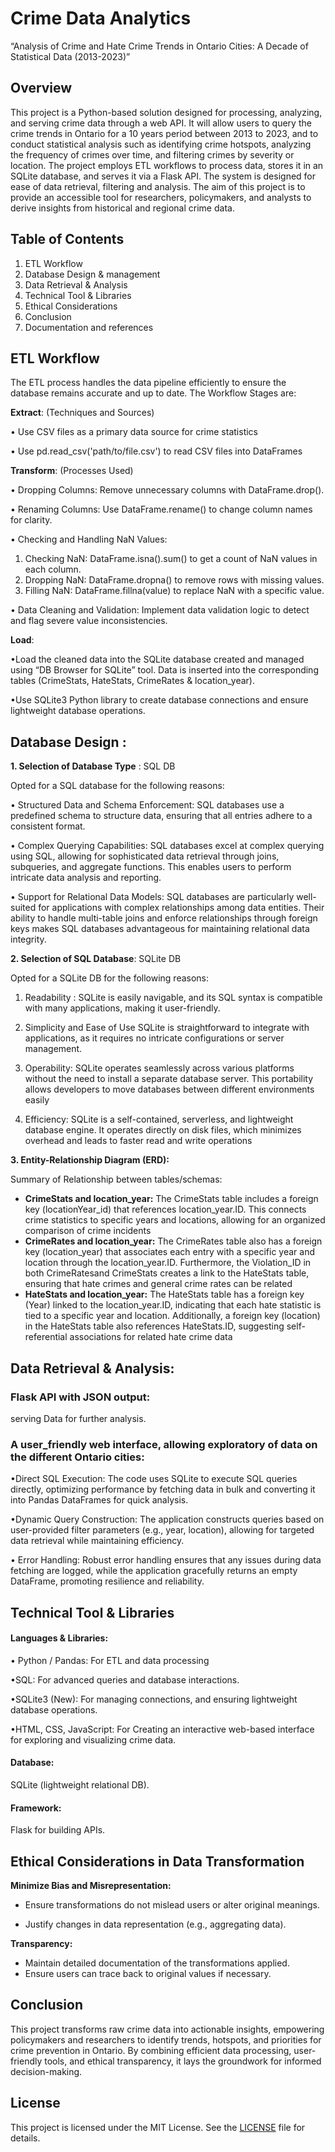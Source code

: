 # Crime Data Analytics



“Analysis of Crime and Hate Crime Trends in Ontario Cities: A Decade of Statistical Data (2013-2023)”




## Overview
This project is a Python-based solution designed for processing, analyzing, and serving crime data through a web API.
 It will allow users to query the crime trends in Ontario for a 10 years period between 2013 to 2023, and to conduct statistical analysis such as identifying crime hotspots, analyzing the frequency of crimes over time, and filtering crimes by severity or location.
The project employs ETL workflows to process data, stores it in an SQLite database, and serves it via a Flask API. The system is designed for ease of data retrieval, filtering and analysis.
The aim of this project is to provide an accessible tool for researchers, policymakers, and analysts to derive insights from historical and regional crime data.


## Table of Contents


1.	ETL Workflow
2.	Database Design & management
3.	Data Retrieval & Analysis
4.	Technical Tool & Libraries
5.	Ethical Considerations
6.	Conclusion 
7.	Documentation and references 


## ETL Workflow
The ETL process handles the data pipeline efficiently to ensure the database remains accurate and up to date. The Workflow Stages are:

**Extract**: (Techniques and Sources)

•	Use CSV files as a primary data source for crime statistics

•	Use pd.read_csv('path/to/file.csv') to read CSV files into DataFrames

**Transform**: (Processes Used)

•	Dropping Columns: Remove unnecessary columns with DataFrame.drop().

•	Renaming Columns: Use DataFrame.rename() to change column names for clarity.

•	Checking and Handling NaN Values: 
1.	Checking NaN: DataFrame.isna().sum() to get a count of NaN values in each column.
2.	Dropping NaN: DataFrame.dropna() to remove rows with missing values.
3.	Filling NaN: DataFrame.fillna(value) to replace NaN with a specific value.

•	Data Cleaning and Validation:
Implement data validation logic to detect and flag severe value inconsistencies.

**Load**:

•Load the cleaned data into the SQLite database created and managed using “DB Browser for SQLite” tool. Data is inserted into the corresponding tables (CrimeStats, HateStats, CrimeRates & location_year).

•Use SQLite3 Python library to create database connections and ensure lightweight database operations.

## Database Design :

**1.	Selection of Database Type** : SQL DB

Opted for a SQL database for the following reasons:

•	Structured Data and Schema Enforcement:
SQL databases use a predefined schema to structure data, ensuring that all entries adhere to a consistent format. 

•	Complex Querying Capabilities:
SQL databases excel at complex querying using SQL, allowing for sophisticated data retrieval through joins, subqueries, and aggregate functions. This enables users to perform intricate data analysis and reporting.

•	Support for Relational Data Models:
SQL databases are particularly well-suited for applications with complex relationships among data entities. Their ability to handle multi-table joins and enforce relationships through foreign keys makes SQL databases advantageous for maintaining relational data integrity.

**2.	Selection of SQL Database**: SQLite DB

Opted for a SQLite DB for the following reasons:


1.	Readability
: SQLite is easily navigable, and its SQL syntax is compatible with many applications, making it user-friendly.

2.	Simplicity and Ease of Use
SQLite is straightforward to integrate with applications, as it requires no intricate configurations or server management. 

3.	Operability:
SQLite operates seamlessly across various platforms without the need to install a separate database server. This portability allows developers to move databases between different environments easily
4.	Efficiency:
SQLite is a self-contained, serverless, and lightweight database engine. It operates directly on disk files, which minimizes overhead and leads to faster read and write operations

**3.	Entity-Relationship Diagram (ERD):**

Summary of Relationship between tables/schemas:

- **CrimeStats and location_year:**
The CrimeStats table includes a foreign key (locationYear_id) that references location_year.ID. This connects crime statistics to specific years and locations, allowing for an organized comparison of crime incidents
- **CrimeRates and location_year:**
The CrimeRates table also has a foreign key (location_year) that associates each entry with a specific year and location through the location_year.ID. Furthermore, the Violation_ID in both CrimeRatesand CrimeStats creates a link to the HateStats table, ensuring that hate crimes and general crime rates can be related
- **HateStats and location_year:** The HateStats table has a foreign key (Year) linked to the location_year.ID, indicating that each hate statistic is tied to a specific year and location. Additionally, a foreign key (location) in the HateStats table also references HateStats.ID, suggesting self-referential associations for related hate crime data

 



## Data Retrieval & Analysis:

### Flask API with JSON output:
serving Data for further analysis.

### A user_friendly web interface, allowing exploratory of data on the different Ontario cities: 

•Direct SQL Execution:
The code uses SQLite to execute SQL queries directly, optimizing performance by fetching data in bulk and converting it into Pandas DataFrames for quick analysis.

•Dynamic Query Construction: The application constructs queries based on user-provided filter parameters (e.g., year, location), allowing for targeted data retrieval while maintaining efficiency.

•	Error Handling: Robust error handling ensures that any issues during data fetching are logged, while the application gracefully returns an empty DataFrame, promoting resilience and reliability.

## Technical Tool & Libraries

#### Languages & Libraries:
• Python / Pandas: For ETL and data processing

•SQL: For advanced queries and database interactions.

•SQLite3 (New): For managing connections, and ensuring lightweight database operations.

•HTML, CSS, JavaScript: For Creating an interactive web-based interface for exploring and visualizing crime data.

#### Database: 
SQLite (lightweight relational DB).

#### Framework: 
Flask for building  APIs.

## Ethical Considerations in Data Transformation

**Minimize Bias and Misrepresentation:**

- Ensure transformations do not mislead users or alter original meanings.

- Justify changes in data representation (e.g., aggregating data).

**Transparency:**

- Maintain detailed documentation of the transformations applied.
- Ensure users can trace back to original values if necessary.

## Conclusion

This project transforms raw crime data into actionable insights, empowering policymakers and researchers to identify trends, hotspots, and priorities for crime prevention in Ontario. By combining efficient data processing, user-friendly tools, and ethical transparency, it lays the groundwork for informed decision-making. 



## License

This project is licensed under the MIT License. See the [LICENSE](./LICENSE) file for details.
